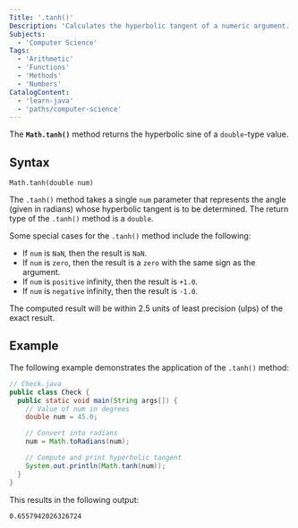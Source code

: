 ```yaml
---
Title: '.tanh()'
Description: 'Calculates the hyperbolic tangent of a numeric argument.'
Subjects:
  - 'Computer Science'
Tags:
  - 'Arithmetic'
  - 'Functions'
  - 'Methods'
  - 'Numbers'
CatalogContent:
  - 'learn-java'
  - 'paths/computer-science'
---
```


The **`Math.tanh()`** method returns the hyperbolic sine of a `double`-type value.

## Syntax

```pseudo
Math.tanh(double num)
```

The `.tanh()` method takes a single `num` parameter that represents the angle (given in radians) whose hyperbolic tangent is to be determined. The return type of the `.tanh()` method is a `double`.

Some special cases for the `.tanh()` method include the following:

- If `num` is `NaN`, then the result is `NaN`.
- If `num` is `zero`, then the result is a `zero` with the same sign as the argument.
- If `num` is `positive` infinity, then the result is `+1.0`.
- If `num` is `negative` infinity, then the result is `-1.0`.

The computed result will be within 2.5 units of least precision (ulps) of the exact result.

## Example

The following example demonstrates the application of the `.tanh()` method:

```java
// Check.java
public class Check {
  public static void main(String args[]) {
    // Value of num in degrees
    double num = 45.0;

    // Convert into radians
    num = Math.toRadians(num);

    // Compute and print hyperbolic tangent
    System.out.println(Math.tanh(num));
  }
}
```

This results in the following output:

```shell
0.6557942026326724
```
